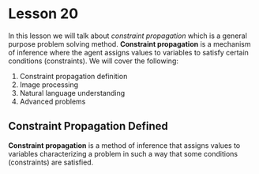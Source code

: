 # Lesson 20

In this lesson we will talk about _constraint propagation_ which is a general purpose problem solving method. **Constraint propagation** is a mechanism of inference where the agent assigns values to variables to satisfy certain conditions (constraints). We will cover the following:

1. Constraint propagation definition
2. Image processing
3. Natural language understanding
4. Advanced problems

## Constraint Propagation Defined

**Constraint propagation** is a method of inference that assigns values to variables characterizing a problem in such a way that some conditions (constraints) are satisfied.
